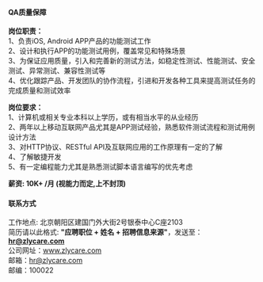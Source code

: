 #### QA质量保障

**岗位职责：**  
1、负责iOS, Android APP产品的功能测试工作    
2、设计和执行APP的功能测试用例，覆盖常见和特殊场景    
3、为保证应用质量，引入和完善新的测试方法，如稳定性测试、性能测试、安全测试、异常测试、兼容性测试等    
4、优化跟踪产品、开发团队的协作流程，引进和开发各种工具来提高测试任务的完成质量和测试效率    

**岗位要求：**    
1、计算机或相关专业本科以上学历，或有相当水平的从业经历    
2、两年以上移动互联网产品尤其是APP测试经验，熟悉软件测试流程和测试用例设计方法    
3、对HTTP协议、RESTful API及互联网应用的工作原理有一定的了解     
4、了解敏捷开发   
5、有一定编程能力尤其是熟悉测试脚本语言编写的优先考虑    

**薪资:  10K+ /月 (视能力而定,上不封顶)**  

#### 联系方式
工作地点: 北京朝阳区建国门外大街2号银泰中心C座2103    
简历请以此格式: **"应聘职位 + 姓名 + 招聘信息来源"**，发送至：**hr@zlycare.com**    
公司网址：www.zlycare.com    
邮箱：hr@zlycare.com    
邮编：100022 

